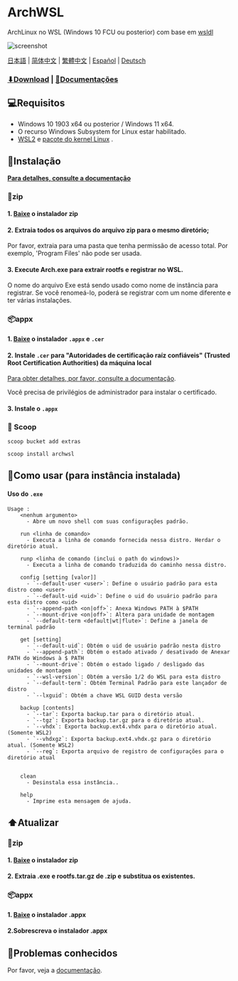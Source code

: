 # ArchWSL
ArchLinux no WSL (Windows 10 FCU ou posterior)
com base em [wsldl](https://github.com/yuk7/wsldl)


![screenshot](https://raw.githubusercontent.com/wiki/yuk7/wsldl/img/Arch_Alpine_Ubuntu.png)



[日本語](./README_ja.md) | [简体中文](./README_zh-cn.md) | [繁體中文](./README_zh-tw.md) | [Español](./README_es.md) | [Deutsch](i18n/README_de.md)

### [⬇Download](https://github.com/yuk7/ArchWSL/releases/latest) | [📓Documentações](https://wsldl-pg.github.io/ArchW-docs/)

## 💻Requisitos

* Windows 10 1903 x64 ou posterior / Windows 11 x64.
* O recurso Windows Subsystem for Linux estar habilitado.
* [WSL2](https://docs.microsoft.com/en-us/windows/wsl/install-win10#step-2---check-requirements-for-running-wsl-2) e [pacote do kernel Linux](https://docs.microsoft.com/en-us/windows/wsl/install-win10#step-4---download-the-linux-kernel-update-package) .

## 💾Instalação
**[Para detalhes, consulte a documentação](https://wsldl-pg.github.io/ArchW-docs/How-to-Setup)**
### 📁zip
#### 1. [Baixe](https://github.com/yuk7/ArchWSL/releases/latest) o instalador zip

#### 2. Extraia todos os arquivos do arquivo zip para o mesmo diretório;
Por favor, extraia para uma pasta que tenha permissão de acesso total.
Por exemplo, 'Program Files' não pode ser usada.

#### 3. Execute Arch.exe para extrair rootfs e registrar no WSL.
O nome do arquivo Exe está sendo usado como nome de instância para registrar.
Se você renomeá-lo, poderá se registrar com um nome diferente e ter várias instalações.


### 📦appx
#### 1. [Baixe](https://github.com/yuk7/ArchWSL/releases/latest) o instalador `.appx` e `.cer`
#### 2. Instale `.cer` para "Autoridades de certificação raíz confiáveis" (Trusted Root Certification Authorities) da máquina local
[Para obter detalhes, por favor, consulte a documentação](https://wsldl-pg.github.io/ArchW-docs/Install-Certificate).

Você precisa de privilégios de administrador para instalar o certificado.
#### 3. Instale o `.appx`

### 🥄 Scoop
`scoop bucket add extras `

`scoop install archwsl `

## 📝Como usar (para instância instalada)
#### Uso do `.exe`
```dos
Usage :
    <nenhum argumento>
      - Abre um novo shell com suas configurações padrão.

    run <linha de comando>
      - Executa a linha de comando fornecida nessa distro. Herdar o diretório atual.

    runp <linha de comando (inclui o path do windows)>
      - Executa a linha de comando traduzida do caminho nessa distro.

    config [setting [valor]]
      - `--default-user <user>`: Define o usuário padrão para esta distro como <user>
      - `--default-uid <uid>`: Define o uid do usuário padrão para esta distro como <uid>
      - `--append-path <on|off>`: Anexa Windows PATH à $PATH
      - `--mount-drive <on|off>`: Altera para unidade de montagem
      - `--default-term <default|wt|flute>`: Define a janela de terminal padrão

    get [setting]
      - `--default-uid`: Obtém o uid de usuário padrão nesta distro
      - `--append-path`: Obtém o estado ativado / desativado de Anexar PATH do Windows à $ PATH
      - `--mount-drive`: Obtém o estado ligado / desligado das unidades de montagem
      - `--wsl-version`: Obtém a versão 1/2 do WSL para esta distro
      - `--default-term`: Obtém Terminal Padrão para este lançador de distro
      - `--lxguid`: Obtém a chave WSL GUID desta versão
      
    backup [contents]
      - `--tar`: Exporta backup.tar para o diretório atual.
      - `--tgz`: Exporta backup.tar.gz para o diretório atual.
      - `--vhdx`: Exporta backup.ext4.vhdx para o diretório atual. (Somente WSL2)
      - `--vhdxgz`: Exporta backup.ext4.vhdx.gz para o diretório atual. (Somente WSL2)
      - `--reg`: Exporta arquivo de registro de configurações para o diretório atual


    clean
      - Desinstala essa instância..

    help
      - Imprime esta mensagem de ajuda.
```

## ⬆️Atualizar
### 📁zip
#### 1. [Baixe](https://github.com/yuk7/ArchWSL/releases/latest) o instalador zip
#### 2. Extraia .exe e rootfs.tar.gz de .zip e substitua os existentes.

### 📦appx
#### 1. [Baixe](https://github.com/yuk7/ArchWSL/releases/latest) o instalador .appx
#### 2.Sobrescreva o instalador .appx

## 🚫Problemas conhecidos
Por favor, veja a [documentação](https://wsldl-pg.github.io/ArchW-docs/).
